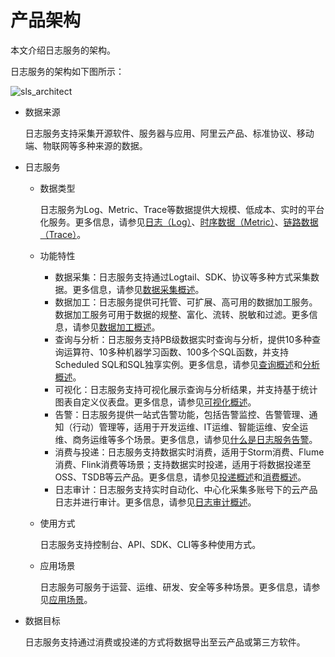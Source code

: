 # 产品架构

本文介绍日志服务的架构。

日志服务的架构如下图所示：

![sls_architect](https://static-aliyun-doc.oss-accelerate.aliyuncs.com/assets/img/zh-CN/6511893261/p284432.png)

-   数据来源

    日志服务支持采集开源软件、服务器与应用、阿里云产品、标准协议、移动端、物联网等多种来源的数据。

-   日志服务
    -   数据类型

        日志服务为Log、Metric、Trace等数据提供大规模、低成本、实时的平台化服务。更多信息，请参见[日志（Log）](/cn.zh-CN/产品简介/基本概念/日志（Log）.md)、[时序数据（Metric）](/cn.zh-CN/产品简介/基本概念/时序数据（Metric）.md)、[链路数据（Trace）](/cn.zh-CN/产品简介/基本概念/链路数据（Trace）.md)。

    -   功能特性
        -   数据采集：日志服务支持通过Logtail、SDK、协议等多种方式采集数据。更多信息，请参见[数据采集概述](/cn.zh-CN/数据采集/数据采集概述.md)。
        -   数据加工：日志服务提供可托管、可扩展、高可用的数据加工服务。数据加工服务可用于数据的规整、富化、流转、脱敏和过滤。更多信息，请参见[数据加工概述](/cn.zh-CN/数据加工/数据加工概述.md)。
        -   查询与分析：日志服务支持PB级数据实时查询与分析，提供10多种查询运算符、10多种机器学习函数、100多个SQL函数，并支持Scheduled SQL和SQL独享实例。更多信息，请参见[查询概述](/cn.zh-CN/查询与分析/查询概述.md)和[分析概述](/cn.zh-CN/查询与分析/分析概述.md)。
        -   可视化：日志服务支持可视化展示查询与分析结果，并支持基于统计图表自定义仪表盘。更多信息，请参见[可视化概述](/cn.zh-CN/可视化/仪表盘/简介.md)。
        -   告警：日志服务提供一站式告警功能，包括告警监控、告警管理、通知（行动）管理等，适用于开发运维、IT运维、智能运维、安全运维、商务运维等多个场景。更多信息，请参见[什么是日志服务告警](/cn.zh-CN/告警/告警（新版）/功能简介/什么是日志服务告警.md)。
        -   消费与投递：日志服务支持数据实时消费，适用于Storm消费、Flume消费、Flink消费等场景；支持数据实时投递，适用于将数据投递至OSS、TSDB等云产品。更多信息，请参见[投递概述](/cn.zh-CN/消费与投递/数据投递/简介.md)和[消费概述](/cn.zh-CN/消费与投递/实时消费/简介.md)。
        -   日志审计：日志服务支持实时自动化、中心化采集多账号下的云产品日志并进行审计。更多信息，请参见[日志审计概述](/cn.zh-CN/应用中心（App）/日志审计服务/简介.md)。
    -   使用方式

        日志服务支持控制台、API、SDK、CLI等多种使用方式。

    -   应用场景

        日志服务可服务于运营、运维、研发、安全等多种场景。更多信息，请参见[应用场景](/cn.zh-CN/产品简介/应用场景.md)。

-   数据目标

    日志服务支持通过消费或投递的方式将数据导出至云产品或第三方软件。


